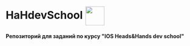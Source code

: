 # HaHdevSchool <img align="center" src="https://github.com/blackcater/blackcater/raw/main/images/Hi.gif" width="50" height="50"/></h1>

  #### Репозиторий для заданий по курсу "IOS Heads&Hands dev school"
